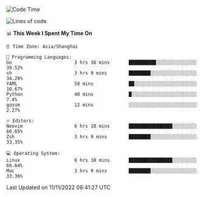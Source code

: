 <!--START_SECTION:waka-->
![Code Time](http://img.shields.io/badge/Code%20Time-969%20hrs%2056%20mins-blue)

![Lines of code](https://img.shields.io/badge/From%20Hello%20World%20I%27ve%20Written-24%20Thousand%20lines%20of%20code-blue)

📊 **This Week I Spent My Time On** 

```text
⌚︎ Time Zone: Asia/Shanghai

💬 Programming Languages: 
Go                       3 hrs 38 mins       ██████████░░░░░░░░░░░░░░░   39.52% 
sh                       3 hrs 9 mins        ████████░░░░░░░░░░░░░░░░░   34.26% 
YAML                     58 mins             ██░░░░░░░░░░░░░░░░░░░░░░░   10.67% 
Python                   40 mins             █░░░░░░░░░░░░░░░░░░░░░░░░   7.4% 
gosum                    12 mins             ░░░░░░░░░░░░░░░░░░░░░░░░░   2.27%

🔥 Editors: 
Neovim                   6 hrs 18 mins       ████████████████░░░░░░░░░   66.65% 
Zsh                      3 hrs 9 mins        ████████░░░░░░░░░░░░░░░░░   33.35%

💻 Operating System: 
Linux                    6 hrs 18 mins       ████████████████░░░░░░░░░   66.64% 
Mac                      3 hrs 9 mins        ████████░░░░░░░░░░░░░░░░░   33.36%

```


 Last Updated on 11/11/2022 06:41:27 UTC
<!--END_SECTION:waka-->
